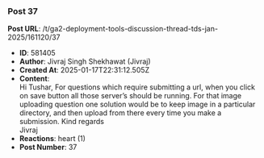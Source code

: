 ### Post 37
**Post URL**: /t/ga2-deployment-tools-discussion-thread-tds-jan-2025/161120/37
- **ID**: 581405
- **Author**: Jivraj Singh Shekhawat (Jivraj)
- **Created At**: 2025-01-17T22:31:12.505Z
- **Content**:  
  Hi Tushar,
For questions which require submitting a url, when you click on save button all those server’s should be running.
For that image uploading question one solution would be to keep image in a particular directory, and then upload from there every time you make a submission.
Kind regards<br>
Jivraj
- **Reactions**: heart (1)
- **Post Number**: 37

